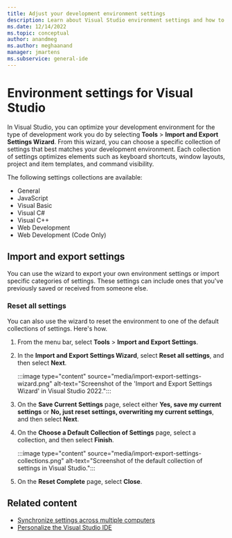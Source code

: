 ```yaml
---
title: Adjust your development environment settings
description: Learn about Visual Studio environment settings and how to adjust them to be optimal for the type of development that you do.
ms.date: 12/14/2022
ms.topic: conceptual
author: anandmeg
ms.author: meghaanand
manager: jmartens
ms.subservice: general-ide
---
```

# Environment settings for Visual Studio


In Visual Studio, you can optimize your development environment for the type of development work you do by selecting **Tools** > **Import and Export Settings Wizard**. From this wizard, you can choose a specific collection of settings that best matches your development environment. Each collection of settings optimizes elements such as keyboard shortcuts, window layouts, project and item templates, and command visibility.

The following settings collections are available:

- General
- JavaScript
- Visual Basic
- Visual C#
- Visual C++
- Web Development
- Web Development (Code Only)

## Import and export settings

You can use the wizard to export your own environment settings or import specific categories of settings. These settings can include ones that you've previously saved or received from someone else.

### Reset all settings

You can also use the wizard to reset the environment to one of the default collections of settings. Here's how.

1. From the menu bar, select **Tools** > **Import and Export Settings**.

1. In the **Import and Export Settings Wizard**, select **Reset all settings**, and then select **Next**.

    :::image type="content" source="media/import-export-settings-wizard.png" alt-text="Screenshot of the 'Import and Export Settings Wizard' in Visual Studio 2022.":::

1. On the **Save Current Settings** page, select either **Yes, save my current settings** or **No, just reset settings, overwriting my current settings**, and then select **Next**.

1. On the **Choose a Default Collection of Settings** page, select a collection, and then select **Finish**.

    :::image type="content" source="media/import-export-settings-collections.png" alt-text="Screenshot of the default collection of settings in Visual Studio.":::

1. On the **Reset Complete** page, select **Close**.

## Related content

- [Synchronize settings across multiple computers](synchronized-settings-in-visual-studio.md)
- [Personalize the Visual Studio IDE](personalizing-the-visual-studio-ide.md)
